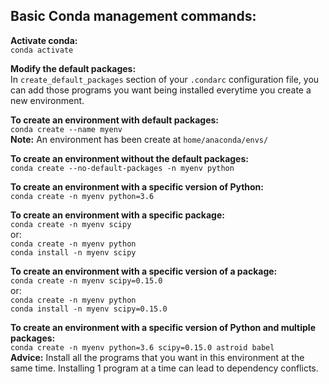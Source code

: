 ## Basic Conda management commands:

**Activate conda:**\
`conda activate`

**Modify the default packages:**\
In `create_default_packages` section of your `.condarc` configuration file, you can add those programs you want being installed everytime you create a new environment.

**To create an environment with default packages:**\
`conda create --name myenv`\
**Note:** An environment has been create at `home/anaconda/envs/`

**To create an environment without the default packages:**\
`conda create --no-default-packages -n myenv python`

**To create an environment with a specific version of Python:**\
`conda create -n myenv python=3.6`

**To create an environment with a specific package:**\
`conda create -n myenv scipy`\
or: \
`conda create -n myenv python`\
`conda install -n myenv scipy` 

**To create an environment with a specific version of a package:**\
`conda create -n myenv scipy=0.15.0`\
or: \
`conda create -n myenv python`\
`conda install -n myenv scipy=0.15.0`

**To create an environment with a specific version of Python and multiple packages:**\
`conda create -n myenv python=3.6 scipy=0.15.0 astroid babel`\
**Advice:** Install all the programs that you want in this environment at the same time. Installing 1 program at a time can lead to dependency conflicts.

